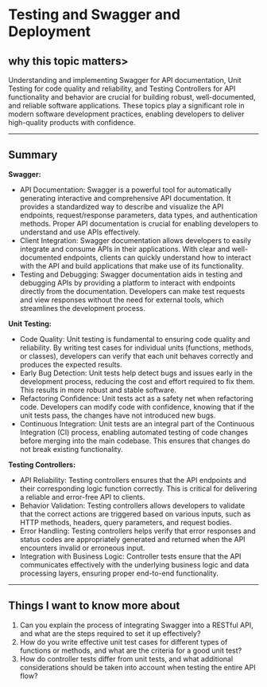 # Testing and Swagger and Deployment

## why this topic matters>

Understanding and implementing Swagger for API documentation, Unit Testing for code quality and reliability, and Testing Controllers for API functionality and behavior are crucial for building robust, well-documented, and reliable software applications. These topics play a significant role in modern software development practices, enabling developers to deliver high-quality products with confidence.

---

## Summary

**Swagger:**

* API Documentation: Swagger is a powerful tool for automatically generating interactive and comprehensive API documentation. It provides a standardized way to describe and visualize the API endpoints, request/response parameters, data types, and authentication methods. Proper API documentation is crucial for enabling developers to understand and use APIs effectively.
* Client Integration: Swagger documentation allows developers to easily integrate and consume APIs in their applications. With clear and well-documented endpoints, clients can quickly understand how to interact with the API and build applications that make use of its functionality.
* Testing and Debugging: Swagger documentation aids in testing and debugging APIs by providing a platform to interact with endpoints directly from the documentation. Developers can make test requests and view responses without the need for external tools, which streamlines the development process.

**Unit Testing:**

* Code Quality: Unit testing is fundamental to ensuring code quality and reliability. By writing test cases for individual units (functions, methods, or classes), developers can verify that each unit behaves correctly and produces the expected results.
* Early Bug Detection: Unit tests help detect bugs and issues early in the development process, reducing the cost and effort required to fix them. This results in more robust and stable software.
* Refactoring Confidence: Unit tests act as a safety net when refactoring code. Developers can modify code with confidence, knowing that if the unit tests pass, the changes have not introduced new bugs.
* Continuous Integration: Unit tests are an integral part of the Continuous Integration (CI) process, enabling automated testing of code changes before merging into the main codebase. This ensures that changes do not break existing functionality.

**Testing Controllers:**

* API Reliability: Testing controllers ensures that the API endpoints and their corresponding logic function correctly. This is critical for delivering a reliable and error-free API to clients.
* Behavior Validation: Testing controllers allows developers to validate that the correct actions are triggered based on various inputs, such as HTTP methods, headers, query parameters, and request bodies.
* Error Handling: Testing controllers helps verify that error responses and status codes are appropriately generated and returned when the API encounters invalid or erroneous input.
* Integration with Business Logic: Controller tests ensure that the API communicates effectively with the underlying business logic and data processing layers, ensuring proper end-to-end functionality.

---

## Things I want to know more about
1. Can you explain the process of integrating Swagger into a RESTful API, and what are the steps required to set it up effectively?
2. How do you write effective unit test cases for different types of functions or methods, and what are the criteria for a good unit test?
3. How do controller tests differ from unit tests, and what additional considerations should be taken into account when testing the entire API flow?